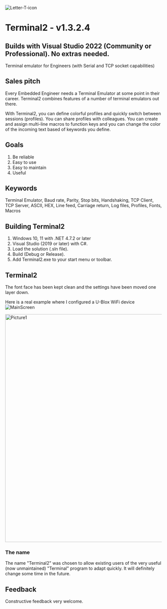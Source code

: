 ![Letter-T-icon](https://user-images.githubusercontent.com/4144679/169688149-106da035-d4bd-4b1e-a290-c2a2885a9959.png)
# Terminal2 - v1.3.2.4
## Builds with Visual Studio 2022 (Community or Professional). No extras needed.

Terminal emulator for Engineers (with Serial and TCP socket capabilities)

## Sales pitch
Every Embedded Engineer needs a Terminal Emulator at some point in their career.
Terminal2 combines features of a number of terminal emulators out there.  

With Terminal2, you can define colorful profiles and quickly switch between sessions (profiles).  You can share profiles with colleagues. You can create and assign multi-line macros to function keys and you can change the color of the incoming text based of keywords you define.

## Goals
1. Be reliable
2. Easy to use
3. Easy to maintain
4. Useful

## Keywords
Terminal Emulator, Baud rate, Parity, Stop bits, Handshaking, TCP Client, TCP Server, ASCII, HEX, Line feed, Carriage return, Log files, Profiles, Fonts, Macros

## Building Terminal2
1. Windows 10, 11 with .NET 4.7.2 or later
2. Visual Studio (2019 or later) with C#.
3. Load the solution (.sln file).
4. Build (Debug or Release).
5. Add Terminal2.exe to your start menu or toolbar.

## Terminal2
The font face has been kept clean and the settings have been moved one layer down.

Here is a real example where I configured a U-Blox WiFi device
![MainScreen](https://github.com/michael-heyns/Terminal2/assets/4144679/dc2192b4-6342-4ee2-98e5-28d0e780f911)

<img width="734" alt="Picture1" src="https://user-images.githubusercontent.com/4144679/172826885-75045f30-2391-4fcb-93d6-b20e4d5e0054.png">

### The name
The name "Terminal2" was chosen to allow existing users of the very useful (now unmaintained) "Terminal" program to adapt quickly.
It will definitely change some time in the future.

## Feedback
Constructive feedback very welcome.
